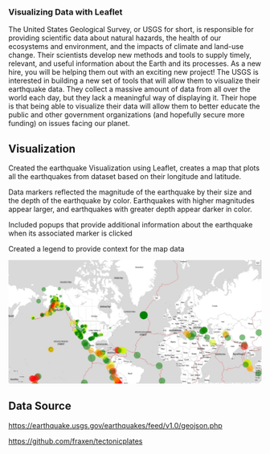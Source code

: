### Visualizing Data with Leaflet
The United States Geological Survey, or USGS for short, is responsible for providing scientific data about natural hazards, the health of our ecosystems and environment, and the impacts of climate and land-use change. Their scientists develop new methods and tools to supply timely, relevant, and useful information about the Earth and its processes. As a new hire, you will be helping them out with an exciting new project!
The USGS is interested in building a new set of tools that will allow them to visualize their earthquake data. They collect a massive amount of data from all over the world each day, but they lack a meaningful way of displaying it. Their hope is that being able to visualize their data will allow them to better educate the public and other government organizations (and hopefully secure more funding) on issues facing our planet.


## Visualization

Created the earthquake Visualization using Leaflet, creates a map that plots all the earthquakes from  dataset based on their longitude and latitude.

Data markers reflected the magnitude of the earthquake by their size and the depth of the earthquake by color. Earthquakes with higher magnitudes appear larger, and earthquakes with greater depth appear darker in color.

Included popups that provide additional information about the earthquake when its associated marker is clicked

Created a legend to provide context for the map data

![map](Images/map.jpg)


## Data Source
https://earthquake.usgs.gov/earthquakes/feed/v1.0/geojson.php

https://github.com/fraxen/tectonicplates




